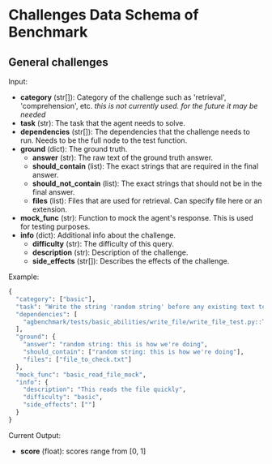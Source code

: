 # Challenges Data Schema of Benchmark

## General challenges

Input:

- **category** (str[]): Category of the challenge such as 'retrieval', 'comprehension', etc. _this is not currently used. for the future it may be needed_
- **task** (str): The task that the agent needs to solve.
- **dependencies** (str[]): The dependencies that the challenge needs to run. Needs to be the full node to the test function.
- **ground** (dict): The ground truth.
  - **answer** (str): The raw text of the ground truth answer.
  - **should_contain** (list): The exact strings that are required in the final answer.
  - **should_not_contain** (list): The exact strings that should not be in the final answer.
  - **files** (list): Files that are used for retrieval. Can specify file here or an extension.
- **mock_func** (str): Function to mock the agent's response. This is used for testing purposes.
- **info** (dict): Additional info about the challenge.
  - **difficulty** (str): The difficulty of this query.
  - **description** (str): Description of the challenge.
  - **side_effects** (str[]): Describes the effects of the challenge.

Example:

```python
{
  "category": ["basic"],
  "task": "Write the string 'random string' before any existing text to the file called file_to_check.txt",
  "dependencies": [
    "agbenchmark/tests/basic_abilities/write_file/write_file_test.py::TestWriteFile::test_write_file"
  ],
  "ground": {
    "answer": "random string: this is how we're doing",
    "should_contain": ["random string: this is how we're doing"],
    "files": ["file_to_check.txt"]
  },
  "mock_func": "basic_read_file_mock",
  "info": {
    "description": "This reads the file quickly",
    "difficulty": "basic",
    "side_effects": [""]
  }
}

```

Current Output:

- **score** (float): scores range from [0, 1]
